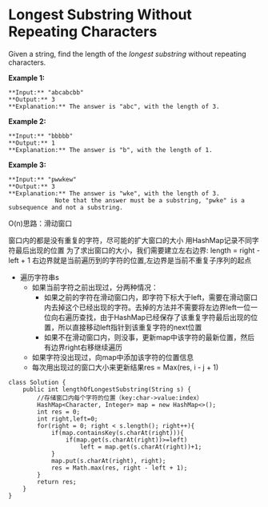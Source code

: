 # Longest Substring Without Repeating Characters

Given a string, find the length of the *longest substring* without repeating characters.

**Example 1:**
```
**Input:** "abcabcbb"
**Output:** 3 
**Explanation:** The answer is "abc", with the length of 3. 
```
**Example 2:**
```
**Input:** "bbbbb"
**Output:** 1
**Explanation:** The answer is "b", with the length of 1.
```
**Example 3:**
```
**Input:** "pwwkew"
**Output:** 3
**Explanation:** The answer is "wke", with the length of 3. 
             Note that the answer must be a substring, "pwke" is a subsequence and not a substring.
```
             

O(n)思路：滑动窗口

窗口内的都是没有重复的字符，尽可能的扩大窗口的大小
用HashMap记录不同字符最后出现的位置
为了求出窗口的大小，我们需要建立左右边界: length = right - left + 1
右边界就是当前遍历到的字符的位置,左边界是当前不重复子序列的起点
 
* 遍历字符串s
  * 如果当前字符之前出现过，分两种情况：
    * 如果之前的字符在滑动窗口内，即字符下标大于left，需要在滑动窗口内去掉这个已经出现的字符。去掉的方法并不需要将左边界left一位一位向右遍历查找，由于HashMap已经保存了该重复字符最后出现的位置，所以直接移动left指针到该重复字符的next位置
    * 如果不在滑动窗口内，则没事，更新map中该字符的最新位置，然后有边界right右移继续遍历
  * 如果字符没出现过，向map中添加该字符的位置信息
  * 每次用出现过的窗口大小来更新结果res = Max(res, i - j + 1)
 
```
class Solution {
    public int lengthOfLongestSubstring(String s) {
        //存储窗口内每个字符的位置（key:char->value:index）
        HashMap<Character, Integer> map = new HashMap<>();
        int res = 0;
        int right,left=0;
        for(right = 0; right < s.length(); right++){
            if(map.containsKey(s.charAt(right))){
                if(map.get(s.charAt(right))>=left)
                    left = map.get(s.charAt(right))+1;
            }          
            map.put(s.charAt(right), right);
            res = Math.max(res, right - left + 1);
        }
        return res;
    }
}
```
